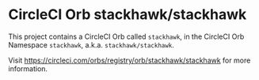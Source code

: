 # CircleCI Orb stackhawk/stackhawk

This project contains a CircleCI Orb called `stackhawk`, in the CircleCI Orb Namespace `stackhawk`, a.k.a. `stackhawk/stackhawk`.

Visit https://circleci.com/orbs/registry/orb/stackhawk/stackhawk for more information.
